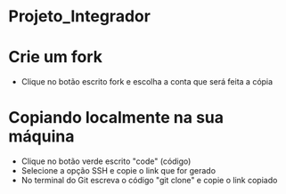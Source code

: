 # Projeto_Integrador

# Crie um fork

- Clique no botão escrito fork e escolha a conta que será feita a cópia 

# Copiando localmente na sua máquina 

- Clique no botão verde escrito "code" (código)
- Selecione a opção SSH e copie o link que for gerado
- No terminal do Git escreva o código "git clone" e copie o link copiado

